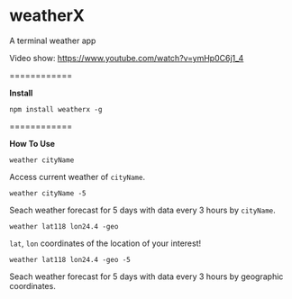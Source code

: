 # weatherX
A terminal weather app

Video show: https://www.youtube.com/watch?v=ymHp0C6j1_4

============

**Install** 

```
npm install weatherx -g
```
============
  
**How To Use** 

```
weather cityName
```
Access current weather of `cityName`.
 
```
weather cityName -5
```
Seach weather forecast for 5 days with data every 3 hours by `cityName`.
 
```
weather lat118 lon24.4 -geo
```
`lat`, `lon` coordinates of the location of your interest!
 
```
weather lat118 lon24.4 -geo -5
```
Seach weather forecast for 5 days with data every 3 hours by geographic coordinates.
